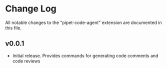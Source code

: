 <!-- SPDX-License-Identifier: MPL-2.0 -->
# Change Log

All notable changes to the "pipet-code-agent" extension are documented in this file.

## v0.0.1

- Initial release. Provides commands for generating code comments and code reviews
